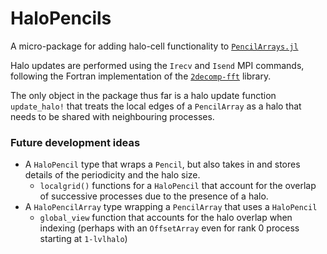 # HaloPencils

A micro-package for adding halo-cell functionality to [`PencilArrays.jl`](https://github.com/jipolanco/PencilArrays.jl)

Halo updates are performed using the `Irecv` and `Isend` MPI commands, following the Fortran implementation of the [`2decomp-fft`](https://github.com/xcompact3d/2decomp-fft) library.

The only object in the package thus far is a halo update function `update_halo!` that treats the local edges of a `PencilArray` as a halo that needs to be shared with neighbouring processes.

### Future development ideas

- A `HaloPencil` type that wraps a `Pencil`, but also takes in and stores details of the periodicity and the halo size.
    - `localgrid()` functions for a `HaloPencil` that account for the overlap of successive processes due to the presence of a halo.
- A `HaloPencilArray` type wrapping a `PencilArray` that uses a `HaloPencil`
    - `global_view` function that accounts for the halo overlap when indexing (perhaps with an `OffsetArray` even for rank 0 process starting at `1-lvlhalo`)